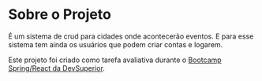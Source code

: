 # Sobre o Projeto

É um sistema de crud para cidades onde acontecerão eventos. E para esse sistema tem ainda os usuários que podem criar contas e logarem.

Este projeto foi criado como tarefa avaliativa durante o [Bootcamp Spring/React da DevSuperior](https://devsuperior.com.br/bootcamp-spring-react "Bootcamp Spring/React da DevSuperior").
